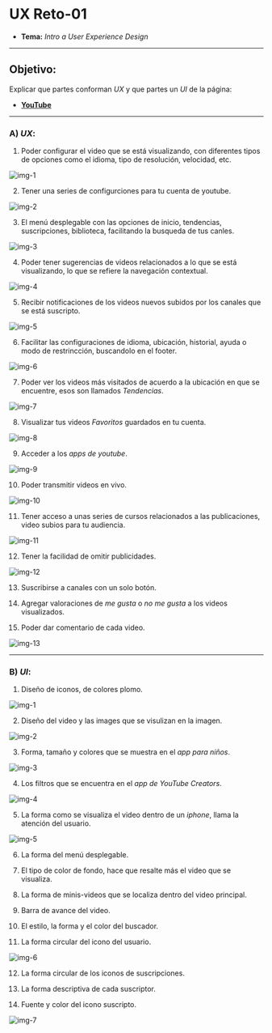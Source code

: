 # UX Reto-01
* **Tema:**  _Intro a User Experience Design_

***
## Objetivo:
Explicar que partes conforman _UX_ y que partes un _UI_ de la página:
* [**YouTube**](https://www.youtube.com/)

***


### A)  _UX_: 

1. Poder configurar el video que se está visualizando, con diferentes tipos de opciones como el idioma, tipo de resolución, velocidad, etc.

![img-1](assets/docs/ux-images/ux-img-01.png)

2. Tener una series de configurciones para tu cuenta de youtube.

![img-2](assets/docs/ux-images/ux-img-02.png)

3. El menú desplegable con las opciones de inicio, tendencias, suscripciones, biblioteca, facilitando la busqueda de tus canles. 

![img-3](assets/docs/ux-images/ux-img-03.png)

4. Poder tener sugerencias de videos relacionados  a lo que se está visualizando, lo que se refiere la navegación contextual.

![img-4](assets/docs/ux-images/ux-img-04.png)

5. Recibir notificaciones de los videos nuevos subidos por los canales que se está suscripto.

![img-5](assets/docs/ux-images/ux-img-05.png)

6. Facilitar las configuraciones de idioma, ubicación, historial, ayuda o modo de restrincción, buscandolo en el footer.

![img-6](assets/docs/ux-images/ux-img-06.png)

7. Poder ver los videos más visitados de acuerdo a la ubicación en que se encuentre, esos son llamados _Tendencias_.

![img-7](assets/docs/ux-images/ux-img-07.png)

8. Visualizar tus videos _Favoritos_ guardados en tu cuenta.

![img-8](assets/docs/ux-images/ux-img-08.png)

9. Acceder a los _apps de youtube_.

![img-9](assets/docs/ux-images/ux-img-09.png)

10. Poder transmitir videos en vivo.

![img-10](assets/docs/ux-images/ux-img-10.png)

11. Tener acceso a unas series de cursos relacionados a las publicaciones, video subios para tu audiencia.

![img-11](assets/docs/ux-images/ux-img-11.png)

12. Tener la facilidad de omitir publicidades.

![img-12](assets/docs/ux-images/ux-img-12.png)

13. Suscribirse a canales con un solo botón.

14. Agregar valoraciones de _me gusta_  o _no me gusta_  a los videos visualizados.

15. Poder dar comentario de cada video.

![img-13](assets/docs/ux-images/ux-img-13.png)

***

### B)  _UI_: 

1. Diseño de iconos, de colores plomo.

![img-1](assets/docs/ui-images/ui-img-01.png)

2. Diseño del video y las images que se visulizan en la imagen.

![img-2](assets/docs/ui-images/ui-img-02.png)

3. Forma, tamaño y colores que se muestra en el _app para niños_.

![img-3](assets/docs/ui-images/ui-img-03.png)

4. Los filtros que se encuentra en el _app de YouTube Creators_.

![img-4](assets/docs/ui-images/ui-img-04.png)

5. La forma como se visualiza el video dentro de un _iphone_, llama la atención del usuario.

![img-5](assets/docs/ui-images/ui-img-05.png)

6. La forma del menú desplegable.

7. El tipo de color de fondo, hace que resalte más el video que se visualiza.

8. La forma de minis-videos que se localiza dentro del video principal.

9. Barra de avance del video.

10. El estilo, la forma y el color del buscador.

11. La forma circular del icono del usuario.

![img-6](assets/docs/ui-images/ui-img-06.png)

12. La forma circular de los iconos de suscripciones.

13. La forma descriptiva de cada suscriptor.

14. Fuente y color del icono suscripto.

![img-7](assets/docs/ui-images/ui-img-07.png)



